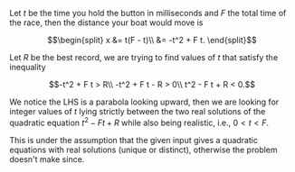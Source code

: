 Let $t$ be the time you hold the button in milliseconds and $F$ the total
time of the race, then the distance your boat would move is

```math
\begin{split}
x &= t(F - t)\\
&= -t^2 + F t.
\end{split}
```

Let $R$ be the best record, we are trying to find values of $t$ that satisfy the inequality

```math
-t^2 + F t > R\\
-t^2 + F t - R > 0\\
t^2 - F t + R < 0.
```

We notice the LHS is a parabola looking upward, then we are looking for integer values of $t$ lying strictly between the two real solutions of the quadratic equation $t^2 - F t + R$ while also being realistic, i.e., $0<t<F$.

This is under the assumption that the given input gives a quadratic equations with real solutions (unique or distinct), otherwise the problem doesn't make since.
